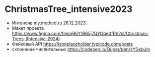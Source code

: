 # ChristmasTree_intensive2023

- Интенсив my.methed.ru 26.12.2023.
- Макет проекта https://www.figma.com/file/qB6Y1R65j7QYOqe0fRh2sl/Christmas-Trees-(Intensive-2024)
- Фейковый API https://jsonplaceholder.typicode.com/posts
- склонение числительных https://codepen.io/Quper/pen/zYGxbJm
